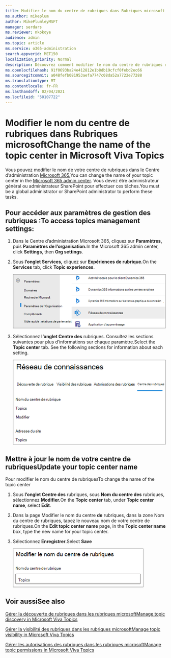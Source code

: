 ```yaml
---
title: Modifier le nom du centre de rubriques dans Rubriques microsoft
ms.author: mikeplum
author: MikePlumleyMSFT
manager: serdars
ms.reviewer: nkokoye
audience: admin
ms.topic: article
ms.service: o365-administration
search.appverid: MET150
localization_priority: Normal
description: Découvrez comment modifier le nom du centre de rubriques dans Microsoft Topics.
ms.openlocfilehash: 91f0693ba24e412812e1b8db19cfcf0febd2ec66
ms.sourcegitcommit: a048fefb081953aefa7747c08da52a7722e77288
ms.translationtype: MT
ms.contentlocale: fr-FR
ms.lasthandoff: 02/04/2021
ms.locfileid: "50107722"
---
```

# <a name="change-the-name-of-the-topic-center-in-microsoft-viva-topics"></a><span data-ttu-id="ae334-103">Modifier le nom du centre de rubriques dans Rubriques microsoft</span><span class="sxs-lookup"><span data-stu-id="ae334-103">Change the name of the topic center in Microsoft Viva Topics</span></span>

<span data-ttu-id="ae334-104">Vous pouvez modifier le nom de votre centre de rubriques dans le Centre d’administration [Microsoft 365.](https://admin.microsoft.com)</span><span class="sxs-lookup"><span data-stu-id="ae334-104">You can change the name of your topic center in the [Microsoft 365 admin center](https://admin.microsoft.com).</span></span> <span data-ttu-id="ae334-105">Vous devez être administrateur général ou administrateur SharePoint pour effectuer ces tâches.</span><span class="sxs-lookup"><span data-stu-id="ae334-105">You must be a global administrator or SharePoint administrator to perform these tasks.</span></span>

## <a name="to-access-topics-management-settings"></a><span data-ttu-id="ae334-106">Pour accéder aux paramètres de gestion des rubriques :</span><span class="sxs-lookup"><span data-stu-id="ae334-106">To access topics management settings:</span></span>

1. <span data-ttu-id="ae334-107">Dans le Centre d’administration Microsoft 365, cliquez sur **Paramètres,** puis **Paramètres de l’organisation.**</span><span class="sxs-lookup"><span data-stu-id="ae334-107">In the Microsoft 365 admin center, click **Settings**, then **Org settings**.</span></span>
2. <span data-ttu-id="ae334-108">Sous **l’onglet Services,** cliquez sur **Expériences de rubrique.**</span><span class="sxs-lookup"><span data-stu-id="ae334-108">On the **Services** tab, click **Topic experiences**.</span></span>

    ![Connecter les personnes aux connaissances](../media/admin-org-knowledge-options-completed.png) 

3. <span data-ttu-id="ae334-110">Sélectionnez **l’onglet Centre des** rubriques. Consultez les sections suivantes pour plus d’informations sur chaque paramètre.</span><span class="sxs-lookup"><span data-stu-id="ae334-110">Select the **Topic center** tab. See the following sections for information about each setting.</span></span>

    ![knowledge-network-settings](../media/knowledge-network-settings-topic-center.png) 

##  <a name="update-your-topic-center-name"></a><span data-ttu-id="ae334-112">Mettre à jour le nom de votre centre de rubriques</span><span class="sxs-lookup"><span data-stu-id="ae334-112">Update your topic center name</span></span>

<span data-ttu-id="ae334-113">Pour modifier le nom du centre de rubriques</span><span class="sxs-lookup"><span data-stu-id="ae334-113">To change the name of the topic center</span></span>

1. <span data-ttu-id="ae334-114">Sous **l’onglet Centre des** rubriques, sous **Nom du centre des** rubriques, sélectionnez **Modifier.**</span><span class="sxs-lookup"><span data-stu-id="ae334-114">On the **Topic center** tab, under **Topic center name**, select **Edit**.</span></span>
2. <span data-ttu-id="ae334-115">Dans la page Modifier le  nom du centre **de** rubriques, dans la zone Nom du centre de rubriques, tapez le nouveau nom de votre centre de rubriques.</span><span class="sxs-lookup"><span data-stu-id="ae334-115">On the **Edit topic center name** page, in the **Topic center name** box, type the new name for your topic center.</span></span>
3. <span data-ttu-id="ae334-116">Sélectionnez **Enregistrer**.</span><span class="sxs-lookup"><span data-stu-id="ae334-116">Select **Save**</span></span>

    ![Modifier le nom du centre de rubriques](../media/manage-topic-center-name.png)  

## <a name="see-also"></a><span data-ttu-id="ae334-118">Voir aussi</span><span class="sxs-lookup"><span data-stu-id="ae334-118">See also</span></span>

[<span data-ttu-id="ae334-119">Gérer la découverte de rubriques dans les rubriques microsoft</span><span class="sxs-lookup"><span data-stu-id="ae334-119">Manage topic discovery in Microsoft Viva Topics</span></span>](topic-experiences-discovery.md)

[<span data-ttu-id="ae334-120">Gérer la visibilité des rubriques dans les rubriques microsoft</span><span class="sxs-lookup"><span data-stu-id="ae334-120">Manage topic visibility in Microsoft Viva Topics</span></span>](topic-experiences-knowledge-rules.md)

[<span data-ttu-id="ae334-121">Gérer les autorisations des rubriques dans les rubriques microsoft</span><span class="sxs-lookup"><span data-stu-id="ae334-121">Manage topic permissions in Microsoft Viva Topics</span></span>](topic-experiences-user-permissions.md)
